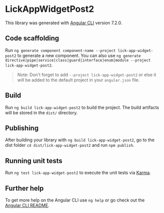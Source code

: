 # LickAppWidgetPost2

This library was generated with [Angular CLI](https://github.com/angular/angular-cli) version 7.2.0.

## Code scaffolding

Run `ng generate component component-name --project lick-app-widget-post2` to generate a new component. You can also use `ng generate directive|pipe|service|class|guard|interface|enum|module --project lick-app-widget-post2`.
> Note: Don't forget to add `--project lick-app-widget-post2` or else it will be added to the default project in your `angular.json` file. 

## Build

Run `ng build lick-app-widget-post2` to build the project. The build artifacts will be stored in the `dist/` directory.

## Publishing

After building your library with `ng build lick-app-widget-post2`, go to the dist folder `cd dist/lick-app-widget-post2` and run `npm publish`.

## Running unit tests

Run `ng test lick-app-widget-post2` to execute the unit tests via [Karma](https://karma-runner.github.io).

## Further help

To get more help on the Angular CLI use `ng help` or go check out the [Angular CLI README](https://github.com/angular/angular-cli/blob/master/README.md).
